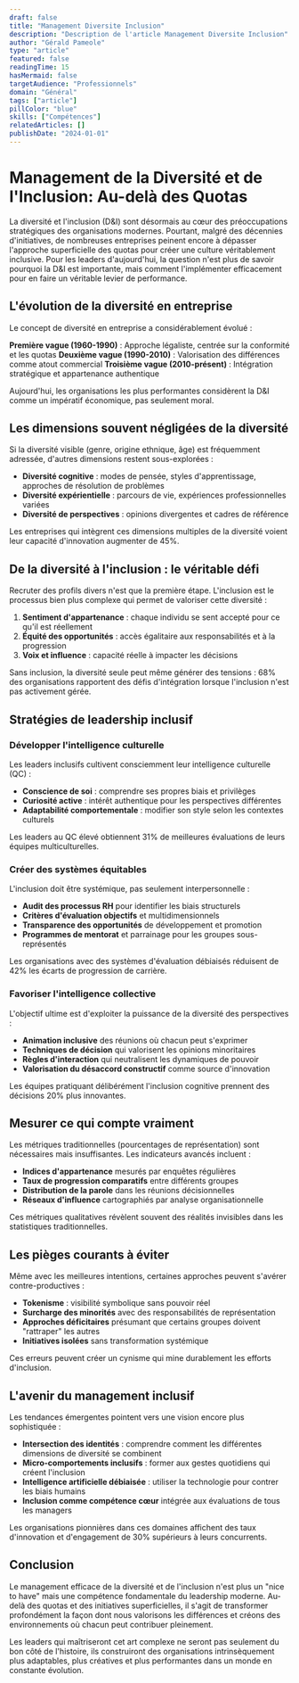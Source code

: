 ```yaml
---
draft: false
title: "Management Diversite Inclusion"
description: "Description de l'article Management Diversite Inclusion"
author: "Gérald Pameole"
type: "article"
featured: false
readingTime: 15
hasMermaid: false
targetAudience: "Professionnels"
domain: "Général"
tags: ["article"]
pillColor: "blue"
skills: ["Compétences"]
relatedArticles: []
publishDate: "2024-01-01"
---
```






# Management de la Diversité et de l'Inclusion: Au-delà des Quotas

La diversité et l'inclusion (D&I) sont désormais au cœur des préoccupations stratégiques des organisations modernes. Pourtant, malgré des décennies d'initiatives, de nombreuses entreprises peinent encore à dépasser l'approche superficielle des quotas pour créer une culture véritablement inclusive. Pour les leaders d'aujourd'hui, la question n'est plus de savoir pourquoi la D&I est importante, mais comment l'implémenter efficacement pour en faire un véritable levier de performance.

## L'évolution de la diversité en entreprise

Le concept de diversité en entreprise a considérablement évolué :

**Première vague (1960-1990)** : Approche légaliste, centrée sur la conformité et les quotas
**Deuxième vague (1990-2010)** : Valorisation des différences comme atout commercial
**Troisième vague (2010-présent)** : Intégration stratégique et appartenance authentique

Aujourd'hui, les organisations les plus performantes considèrent la D&I comme un impératif économique, pas seulement moral.

## Les dimensions souvent négligées de la diversité

Si la diversité visible (genre, origine ethnique, âge) est fréquemment adressée, d'autres dimensions restent sous-explorées :

- **Diversité cognitive** : modes de pensée, styles d'apprentissage, approches de résolution de problèmes
- **Diversité expérientielle** : parcours de vie, expériences professionnelles variées
- **Diversité de perspectives** : opinions divergentes et cadres de référence

Les entreprises qui intègrent ces dimensions multiples de la diversité voient leur capacité d'innovation augmenter de 45%.

## De la diversité à l'inclusion : le véritable défi

Recruter des profils divers n'est que la première étape. L'inclusion est le processus bien plus complexe qui permet de valoriser cette diversité :

1. **Sentiment d'appartenance** : chaque individu se sent accepté pour ce qu'il est réellement
2. **Équité des opportunités** : accès égalitaire aux responsabilités et à la progression
3. **Voix et influence** : capacité réelle à impacter les décisions

Sans inclusion, la diversité seule peut même générer des tensions : 68% des organisations rapportent des défis d'intégration lorsque l'inclusion n'est pas activement gérée.

## Stratégies de leadership inclusif

### Développer l'intelligence culturelle

Les leaders inclusifs cultivent consciemment leur intelligence culturelle (QC) :

- **Conscience de soi** : comprendre ses propres biais et privilèges
- **Curiosité active** : intérêt authentique pour les perspectives différentes
- **Adaptabilité comportementale** : modifier son style selon les contextes culturels

Les leaders au QC élevé obtiennent 31% de meilleures évaluations de leurs équipes multiculturelles.

### Créer des systèmes équitables

L'inclusion doit être systémique, pas seulement interpersonnelle :

- **Audit des processus RH** pour identifier les biais structurels
- **Critères d'évaluation objectifs** et multidimensionnels
- **Transparence des opportunités** de développement et promotion
- **Programmes de mentorat** et parrainage pour les groupes sous-représentés

Les organisations avec des systèmes d'évaluation débiaisés réduisent de 42% les écarts de progression de carrière.

### Favoriser l'intelligence collective

L'objectif ultime est d'exploiter la puissance de la diversité des perspectives :

- **Animation inclusive** des réunions où chacun peut s'exprimer
- **Techniques de décision** qui valorisent les opinions minoritaires
- **Règles d'interaction** qui neutralisent les dynamiques de pouvoir
- **Valorisation du désaccord constructif** comme source d'innovation

Les équipes pratiquant délibérément l'inclusion cognitive prennent des décisions 20% plus innovantes.

## Mesurer ce qui compte vraiment

Les métriques traditionnelles (pourcentages de représentation) sont nécessaires mais insuffisantes. Les indicateurs avancés incluent :

- **Indices d'appartenance** mesurés par enquêtes régulières
- **Taux de progression comparatifs** entre différents groupes
- **Distribution de la parole** dans les réunions décisionnelles
- **Réseaux d'influence** cartographiés par analyse organisationnelle

Ces métriques qualitatives révèlent souvent des réalités invisibles dans les statistiques traditionnelles.

## Les pièges courants à éviter

Même avec les meilleures intentions, certaines approches peuvent s'avérer contre-productives :

- **Tokenisme** : visibilité symbolique sans pouvoir réel
- **Surcharge des minorités** avec des responsabilités de représentation
- **Approches déficitaires** présumant que certains groupes doivent "rattraper" les autres
- **Initiatives isolées** sans transformation systémique

Ces erreurs peuvent créer un cynisme qui mine durablement les efforts d'inclusion.

## L'avenir du management inclusif

Les tendances émergentes pointent vers une vision encore plus sophistiquée :

- **Intersection des identités** : comprendre comment les différentes dimensions de diversité se combinent
- **Micro-comportements inclusifs** : former aux gestes quotidiens qui créent l'inclusion
- **Intelligence artificielle débiaisée** : utiliser la technologie pour contrer les biais humains
- **Inclusion comme compétence cœur** intégrée aux évaluations de tous les managers

Les organisations pionnières dans ces domaines affichent des taux d'innovation et d'engagement de 30% supérieurs à leurs concurrents.

## Conclusion

Le management efficace de la diversité et de l'inclusion n'est plus un "nice to have" mais une compétence fondamentale du leadership moderne. Au-delà des quotas et des initiatives superficielles, il s'agit de transformer profondément la façon dont nous valorisons les différences et créons des environnements où chacun peut contribuer pleinement.

Les leaders qui maîtriseront cet art complexe ne seront pas seulement du bon côté de l'histoire, ils construiront des organisations intrinsèquement plus adaptables, plus créatives et plus performantes dans un monde en constante évolution.
